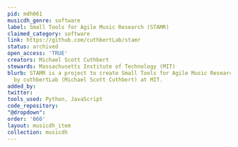```yaml
---
pid: mdh061
musicdh_genre: software
label: Small Tools for Agile Music Research (STAMR)
claimed_category: software
link: https://github.com/cuthbertLab/stamr
status: archived
open_access: 'TRUE'
creators: Michael Scott Cuthbert
stewards: Massachusetts Institute of Technology (MIT)
blurb: STAMR is a project to create Small Tools for Agile Music Research, created
  by cuthbertLab (Michael Scott Cuthbert) at MIT.
added_by: 
twitter: 
tools_used: Python, JavaScript
code_repository: 
"@dropdown": 
order: '060'
layout: musicdh_item
collection: musicdh
---
```

